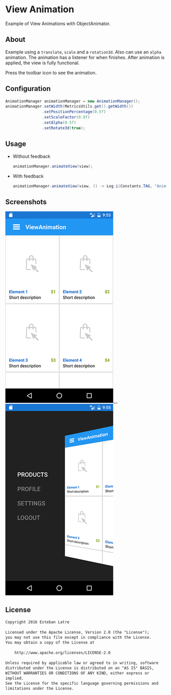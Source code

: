 # View Animation

Example of View Animations with ObjectAnimator.

## About

Example using a `translate`, `scale` and a `rotation3d`. Also can use an `alpha` animation. The animation has a listener for when finishes.
After animation is applied, the view is fully functional.

Press the toolbar icon to see the animation.

## Configuration

```java
AnimationManager animationManager = new AnimationManager();
animationManager.setWidth(MetricsUtils.get().getWidth())
                .setPositionPercentage(0.5f)
                .setScaleFactor(0.8f)
                .setAlpha(0.5f)
                .setRotate3d(true);
```

## Usage

- Without feedback

    ```java
    animationManager.animateView(view);
    ```

- With feedback

    ```java
    animationManager.animateView(view, () -> Log.i(Constants.TAG, "Animation finished"));
    ```

## Screenshots

![Screenshot](art/device-2016-10-26-235432.png)__![Screenshot](art/device-2016-10-26-235520.png)

## License
    Copyright 2016 Esteban Latre
    
    Licensed under the Apache License, Version 2.0 (the "License");
    you may not use this file except in compliance with the License.
    You may obtain a copy of the License at
    
        http://www.apache.org/licenses/LICENSE-2.0
    
    Unless required by applicable law or agreed to in writing, software
    distributed under the License is distributed on an "AS IS" BASIS,
    WITHOUT WARRANTIES OR CONDITIONS OF ANY KIND, either express or implied.
    See the License for the specific language governing permissions and
    limitations under the License.

